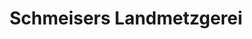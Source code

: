 ---
title: "Schmeisers Landmetzgerei"
url: /assamstadt/schmeisers-landmetzgerei/
shop: Metzgerei
---